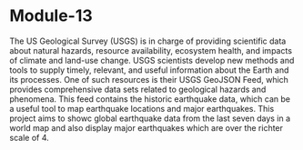 # Module-13

The US Geological Survey (USGS) is in charge of providing scientific data about natural hazards, resource availability, ecosystem health, and impacts of climate and land-use change. USGS scientists develop new methods and tools to supply timely, relevant, and useful information about the Earth and its processes. One of such resources is their USGS GeoJSON Feed, which provides comprehensive data sets related to geological hazards and phenomena. This feed contains the historic earthquake data, which can be a useful tool to map earthquake locations and major earthquakes. This project aims to showc global earthquake data from the last seven days in a world map and also display major earthquakes which are over the richter scale of 4.
